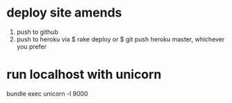 # deploy site amends

1. push to github
2. push to heroku via $ rake deploy or $ git push heroku master, whichever you prefer

# run localhost with unicorn

bundle exec unicorn -l 9000
